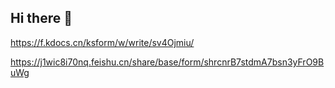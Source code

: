 ## Hi there 👋

<!--
**namexxl/namexxl** is a ✨ _special_ ✨ repository because its `README.md` (this file) appears on your GitHub profile.

Here are some ideas to get you started:

- 🔭 I’m currently working on ...
- 🌱 I’m currently learning ...
- 👯 I’m looking to collaborate on ...
- 🤔 I’m looking for help with ...
- 💬 Ask me about ...
- 📫 How to reach me: ...
- 😄 Pronouns: ...
- ⚡ Fun fact: ...
-->

https://f.kdocs.cn/ksform/w/write/sv4Ojmiu/

https://j1wic8i70nq.feishu.cn/share/base/form/shrcnrB7stdmA7bsn3yFrO9BuWg


